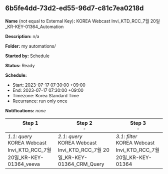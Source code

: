## 6b5fe4dd-73d2-ed55-96d7-c81c7ea0218d

**Name** (not equal to External Key)**:** KOREA Webcast Invi_KTD_RCC_7월 20일_KR-KEY-01364_Automation

**Description:** n/a

**Folder:** my automations/

**Started by:** Schedule

**Status:** Ready

**Schedule:**

* Start: 2023-07-17 07:30:00 +09:00
* End: 2023-07-17 07:30:00 +09:00
* Timezone: Korea Standard Time
* Recurrance: run only once

**Notifications:** _none_


| Step 1<br>_<small>-</small>_ | Step 2<br>_<small>-</small>_ | Step 3<br>_<small>-</small>_ |
| --- | --- | --- |
| _1.1: query_<br>KOREA Webcast Invi_KTD_RCC_7월 20일_KR-KEY-01364_veeva | _2.1: query_<br>KOREA Webcast Invi_KTD_RCC_7월 20일_KR-KEY-01364_CRM_Query | _3.1: filter_<br>KOREA Webcast Invi_KTD_RCC_7월 20일_KR-KEY-01364 |
